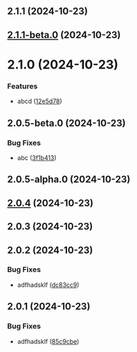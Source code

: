 

## 2.1.1 (2024-10-23)

## [2.1.1-beta.0](https://github.com/Biplav-05/new_test_java_sdk/compare/V2.1.0...V2.1.1-beta.0) (2024-10-23)

# 2.1.0 (2024-10-23)


### Features

* abcd ([12e5d78](https://github.com/Biplav-05/new_test_java_sdk/commit/12e5d78739f8d55463ff3ca2d33ce711098a944b))

## 2.0.5-beta.0 (2024-10-23)


### Bug Fixes

* abc ([3f1b413](https://github.com/Biplav-05/new_test_java_sdk/commit/3f1b4134b60449d7c1be927e58d4e1086f37c229))

## 2.0.5-alpha.0 (2024-10-23)

## [2.0.4](https://github.com/Biplav-05/new_test_java_sdk/compare/V2.0.3...V2.0.4) (2024-10-23)

## 2.0.3 (2024-10-23)

## 2.0.2 (2024-10-23)


### Bug Fixes

* adfhadsklf ([dc83cc9](https://github.com/Biplav-05/new_test_java_sdk/commit/dc83cc9ab9d37a98ef42ac1f64086c5173dce249))

## 2.0.1 (2024-10-23)


### Bug Fixes

* adfhadsklf ([85c9cbe](https://github.com/Biplav-05/new_test_java_sdk/commit/85c9cbe87509f4e597b062aeae2178d8ac6c2d78))
